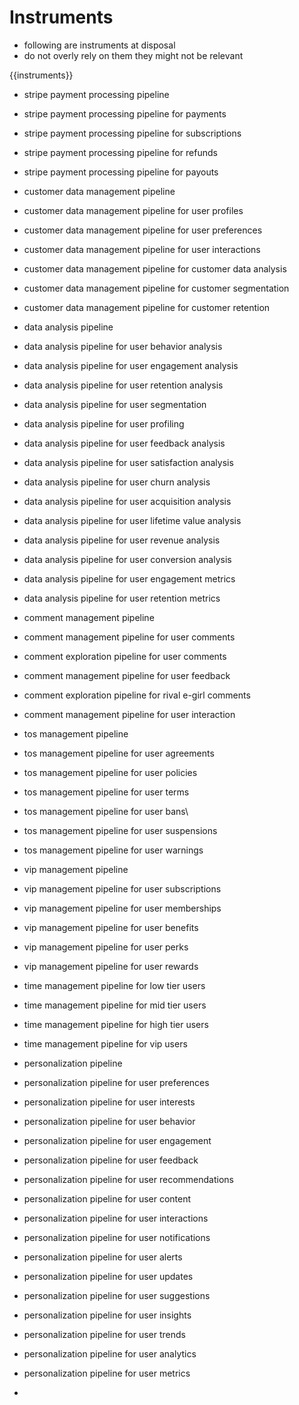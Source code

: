 # Instruments
- following are instruments at disposal
- do not overly rely on them they might not be relevant

{{instruments}}

- stripe payment processing pipeline
- stripe payment processing pipeline for payments
- stripe payment processing pipeline for subscriptions
- stripe payment processing pipeline for refunds
- stripe payment processing pipeline for payouts

- customer data management pipeline
- customer data management pipeline for user profiles
- customer data management pipeline for user preferences
- customer data management pipeline for user interactions
- customer data management pipeline for customer data analysis
- customer data management pipeline for customer segmentation
- customer data management pipeline for customer retention

- data analysis pipeline
- data analysis pipeline for user behavior analysis
- data analysis pipeline for user engagement analysis
- data analysis pipeline for user retention analysis
- data analysis pipeline for user segmentation
- data analysis pipeline for user profiling
- data analysis pipeline for user feedback analysis
- data analysis pipeline for user satisfaction analysis
- data analysis pipeline for user churn analysis
- data analysis pipeline for user acquisition analysis
- data analysis pipeline for user lifetime value analysis
- data analysis pipeline for user revenue analysis
- data analysis pipeline for user conversion analysis
- data analysis pipeline for user engagement metrics
- data analysis pipeline for user retention metrics

- comment management pipeline
- comment management pipeline for user comments
- comment exploration pipeline for user comments
- comment management pipeline for user feedback
- comment exploration pipeline for rival e-girl comments
- comment management pipeline for user interaction

- tos management pipeline
- tos management pipeline for user agreements
- tos management pipeline for user policies
- tos management pipeline for user terms
- tos management pipeline for user bans\
- tos management pipeline for user suspensions
- tos management pipeline for user warnings

- vip management pipeline
- vip management pipeline for user subscriptions
- vip management pipeline for user memberships
- vip management pipeline for user benefits
- vip management pipeline for user perks
- vip management pipeline for user rewards

- time management pipeline for low tier users
- time management pipeline for mid tier users
- time management pipeline for high tier users
- time management pipeline for vip users

- personalization pipeline
- personalization pipeline for user preferences
- personalization pipeline for user interests
- personalization pipeline for user behavior
- personalization pipeline for user engagement
- personalization pipeline for user feedback
- personalization pipeline for user recommendations
- personalization pipeline for user content
- personalization pipeline for user interactions
- personalization pipeline for user notifications
- personalization pipeline for user alerts
- personalization pipeline for user updates
- personalization pipeline for user suggestions
- personalization pipeline for user insights
- personalization pipeline for user trends
- personalization pipeline for user analytics
- personalization pipeline for user metrics
- 